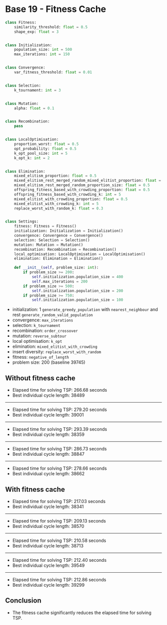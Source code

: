 # Base 19 - Fitness Cache

```python
class Fitness:
	similarity_threshold: float = 0.5
	shape_exp: float = 3


class Initialization:
	population_size: int = 500
	max_iterations: int = 150


class Convergence:
	var_fitness_threshold: float = 0.01


class Selection:
	k_tournament: int = 3


class Mutation:
	alpha: float = 0.1


class Recombination:
	pass


class LocalOptimisation:
	proportion_worst: float = 0.5
	opt_probability: float = 0.5
	k_opt_pool_size: int = 5
	k_opt_k: int = 2


class Elimination:
	mixed_elitism_proportion: float = 0.5
	mixed_elitism_rest_merged_random_mixed_elitist_proportion: float = 0.5
	mixed_elitism_rest_merged_random_proportion_size: float = 0.5
	offspring_fitness_based_with_crowding_proportion: float = 0.5
	offspring_fitness_based_with_crowding_k: int = 5
	mixed_elitist_with_crowding_proportion: float = 0.5
	mixed_elitist_with_crowding_k: int = 5
	replace_worst_with_random_k: float = 0.3


class Settings:
	fitness: Fitness = Fitness()
	initialization: Initialization = Initialization()
	convergence: Convergence = Convergence()
	selection: Selection = Selection()
	mutation: Mutation = Mutation()
	recombination: Recombination = Recombination()
	local_optimisation: LocalOptimisation = LocalOptimisation()
	elimination: Elimination = Elimination()

	def __init__(self, problem_size: int):
		if problem_size >= 200:
			self.initialization.population_size = 400
			self.max_iterations = 200
		if problem_size >= 500:
			self.initialization.population_size = 200
		if problem_size >= 750:
			self.initialization.population_size = 100
```

- initialization: 1 `generate_greedy_population` with `nearest_neighbour` and rest `generate_random_valid_population`
- convergence: `max_iterations`
- selection: `k_tournament`
- recombination: `order_crossover`
- mutation: `reverse_subtour`
- local optimisation: `k_opt`
- elimination: `mixed_elitist_with_crowding`
- insert diversity: `replace_worst_with_random`
- fitness: `negative_of_length`
- problem size: 200 (baseline 39745)

## Without fitness cache

- Elapsed time for solving TSP: 266.68 seconds
- Best individual cycle length: 38489

---

- Elapsed time for solving TSP: 279.20 seconds
- Best individual cycle length: 39001

---

- Elapsed time for solving TSP: 293.39 seconds
- Best individual cycle length: 38359

---

- Elapsed time for solving TSP: 286.73 seconds
- Best individual cycle length: 38847

---

- Elapsed time for solving TSP: 278.66 seconds
- Best individual cycle length: 38662

## With fitness cache

- Elapsed time for solving TSP: 217.03 seconds
- Best individual cycle length: 38341

---

- Elapsed time for solving TSP: 209.13 seconds
- Best individual cycle length: 38570

---

- Elapsed time for solving TSP: 210.58 seconds
- Best individual cycle length: 38713

---

- Elapsed time for solving TSP: 212.40 seconds
- Best individual cycle length: 39549

---

- Elapsed time for solving TSP: 212.86 seconds
- Best individual cycle length: 39299

## Conclusion

- The fitness cache significantly reduces the elapsed time for solving TSP.